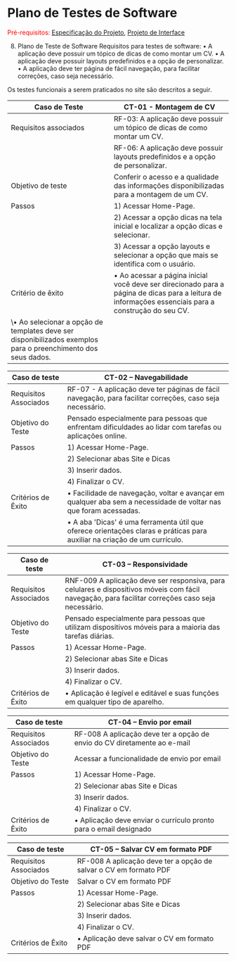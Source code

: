 # Plano de Testes de Software

<span style="color:red">Pré-requisitos: <a href="2-Especificação do Projeto.md"> Especificação do Projeto</a></span>, <a href="3-Projeto de Interface.md"> Projeto de Interface</a>

 
8. Plano de Teste de Software
Requisitos para testes de software:
•	A aplicação deve possuir um tópico de dicas de como montar um CV.
•	A aplicação deve possuir layouts predefinidos e a opção de personalizar.
•	A aplicação deve ter página de fácil navegação, para facilitar correções, caso seja necessário.

Os testes funcionais a serem praticados no site são descritos a seguir.

| Caso de Teste| CT-01 - Montagem de CV| 
|--------------|-----------------------|
|Requisitos associados|  RF-03: A aplicação deve possuir um tópico de dicas de como montar um CV.|
|                    | RF-06: A aplicação deve possuir layouts predefinidos e a opção de personalizar.|
|Objetivo de teste|Conferir o acesso e a qualidade das informações disponibilizadas para a montagem de um CV.|
|Passos|1)	Acessar Home-Page.|
| |2)	Acessar a opção dicas na tela inicial e localizar a opção dicas e selecionar.|
| |3)	Acessar a opção layouts e selecionar a opção que mais se identifica com o usuário.|
|Critério de êxito|•	Ao acessar a página inicial você deve ser direcionado para a página de dicas para a leitura de informações essenciais para a construção do seu CV.|
| \•	Ao selecionar a opção de templates deve ser disponibilizados exemplos para o preenchimento dos seus dados.|


|Caso de teste| CT-02 – Navegabilidade|
|-------------|----------------------------------------------------------------|
|Requisitos Associados| RF-07 - A aplicação deve ter páginas de fácil navegação, para facilitar correções, caso seja necessário.|
|Objetivo do Teste| Pensado especialmente para pessoas que enfrentam dificuldades ao lidar com tarefas ou aplicações online.|
|Passos|1)	Acessar Home-Page.|
|  |2)	Selecionar abas Site e Dicas|
| |3)	Inserir dados.|
| |4)	Finalizar o CV.|
|Critérios de Êxito|•	Facilidade de navegação, voltar e avançar em qualquer aba sem a necessidade de voltar nas que foram acessadas.|
| |•	A aba 'Dicas' é uma ferramenta útil que oferece orientações claras e práticas para auxiliar na criação de um currículo.|

|Caso de teste| CT-03 – Responsividade|
|-------------|----------------------------------------------------------------|
|Requisitos Associados| RNF-009 A aplicação deve ser responsiva, para celulares e dispositivos móveis com fácil navegação, para facilitar correções caso seja necessário.|
|Objetivo do Teste| Pensado especialmente para pessoas que utilizam dispositivos móveis para a maioria das tarefas diárias.|
|Passos|1)	Acessar Home-Page.|
|  |2)	Selecionar abas Site e Dicas|
|  |3)	Inserir dados.|
| |4)	Finalizar o CV.|
|Critérios de Êxito|•	Aplicação é legível e editável e suas funções em qualquer tipo de aparelho.|
 
|Caso de teste| CT-04 – Envio por email|
|-------------|----------------------------------------------------------------|
|Requisitos Associados| RF-008 A aplicação deve ter a opção de envio do CV diretamente ao e-mail
|Objetivo do Teste| Acessar a funcionalidade de envio por email|
|Passos|1)	Acessar Home-Page.|
| |2)	Selecionar abas Site e Dicas|
| |3)	Inserir dados.|
| |4)	Finalizar o CV.|
|Critérios de Êxito|•	Aplicação deve enviar o currículo pronto para o email designado|

|Caso de teste| CT-05 – Salvar CV em formato PDF
|-------------|----------------------------------------------------------------|
|Requisitos Associados| RF-008 A aplicação deve ter a opção de salvar o CV em formato PDF
|Objetivo do Teste| Salvar o CV em formato PDF
|Passos|1)	Acessar Home-Page.|
| |2)	Selecionar abas Site e Dicas|
| |3)	Inserir dados.|
| |4)	Finalizar o CV.|
|Critérios de Êxito|•	Aplicação deve salvar o CV em formato PDF|

